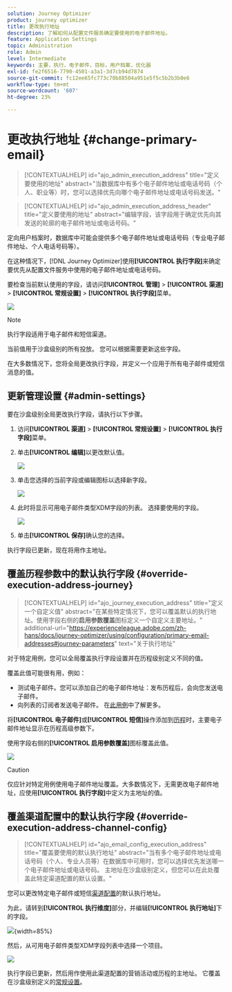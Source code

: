 ```yaml
---
solution: Journey Optimizer
product: journey optimizer
title: 更改执行地址
description: 了解如何从配置文件服务确定要使用的电子邮件地址。
feature: Application Settings
topic: Administration
role: Admin
level: Intermediate
keywords: 主要，执行，电子邮件，目标，用户档案，优化器
exl-id: fe2f6516-7790-4501-a3a1-3d7cb94d7874
source-git-commit: fc12ee65fc773c70b88504a951e5f5c5b2b3b0e6
workflow-type: tm+mt
source-wordcount: '607'
ht-degree: 23%

---
```


# 更改执行地址 {#change-primary-email}

>[!CONTEXTUALHELP]
>id="ajo_admin_execution_address"
>title="定义要使用的地址"
>abstract="当数据库中有多个电子邮件地址或电话号码（个人、职业等）时，您可以选择优先向哪个电子邮件地址或电话号码发送。"

>[!CONTEXTUALHELP]
>id="ajo_admin_execution_address_header"
>title="定义要使用的地址"
>abstract="编辑字段，该字段用于确定优先向其发送的轮廓的电子邮件地址或电话号码。"

定向用户档案时，数据库中可能会提供多个电子邮件地址或电话号码（专业电子邮件地址、个人电话号码等）。

在这种情况下，[!DNL Journey Optimizer]使用&#x200B;**[!UICONTROL 执行字段]**&#x200B;来确定要优先从配置文件服务中使用的电子邮件地址或电话号码。

要检查当前默认使用的字段，请访问&#x200B;**[!UICONTROL 管理]** > **[!UICONTROL 渠道]** > **[!UICONTROL 常规设置]** > **[!UICONTROL 执行字段]**&#x200B;菜单。

![](assets/primary-address-execution-fields.png)

>[!NOTE]
>
>执行字段适用于电子邮件和短信渠道。

当前值用于沙盒级别的所有投放。 您可以根据需要更新这些字段。

在大多数情况下，您将全局更改执行字段，并定义一个应用于所有电子邮件或短信消息的值。<!--[Learn how](#admin-settings)-->

<!--In some specific use cases only, you can override the value set globally and define a different value at the journey level. [Learn more](#journey-parameters)-->

## 更新管理设置 {#admin-settings}

要在沙盒级别全局更改执行字段，请执行以下步骤。

1. 访问&#x200B;**[!UICONTROL 渠道]** > **[!UICONTROL 常规设置]** > **[!UICONTROL 执行字段]**&#x200B;菜单。

1. 单击&#x200B;**[!UICONTROL 编辑]**&#x200B;以更改默认值。

   ![](assets/primary-address.png)

1. 单击您选择的当前字段或编辑图标以选择新字段。

   ![](assets/primary-address-edit.png)

1. 此时将显示可用电子邮件类型XDM字段的列表。 选择要使用的字段。

   ![](assets/primary-address-select-field.png)

1. 单击&#x200B;**[!UICONTROL 保存]**&#x200B;确认您的选择。

执行字段已更新，现在将用作主地址。

<!--1. You can also select an additional field to use as secondary email address. This allows you to determine which field to use if the primary field is empty for a profile. -->

## 覆盖历程参数中的默认执行字段 {#override-execution-address-journey}

>[!CONTEXTUALHELP]
>id="ajo_journey_execution_address"
>title="定义一个自定义值"
>abstract="在某些特定情况下，您可以覆盖默认的执行地址。使用字段右侧的&#x200B;**启用参数覆盖**&#x200B;图标定义一个自定义主要地址。"
>additional-url="https://experienceleague.adobe.com/zh-hans/docs/journey-optimizer/using/configuration/primary-email-addresses#journey-parameters" text="关于执行地址"

对于特定用例，您可以全局覆盖执行字段设置并在历程级别定义不同的值。

覆盖此值可能很有用，例如：

* 测试电子邮件。您可以添加自己的电子邮件地址：发布历程后，会向您发送电子邮件。
* 向列表的订阅者发送电子邮件。 在[此用例](../building-journeys/message-to-subscribers-uc.md)中了解更多。

将&#x200B;**[!UICONTROL 电子邮件]**&#x200B;或&#x200B;**[!UICONTROL 短信]**&#x200B;操作添加到[历程](../email/create-email.md#create-email-journey-campaign)时，主要电子邮件地址显示在历程高级参数下。

使用字段右侧的&#x200B;**[!UICONTROL 启用参数覆盖]**&#x200B;图标覆盖此值。

![](assets/journey-enable-parameter-override.png)

>[!CAUTION]
>
>仅应针对特定用例使用电子邮件地址覆盖。大多数情况下，无需更改电子邮件地址，应使用&#x200B;**[!UICONTROL 执行字段]**&#x200B;中定义为主地址的值。

## 覆盖渠道配置中的默认执行字段 {#override-execution-address-channel-config}

>[!CONTEXTUALHELP]
>id="ajo_email_config_execution_address"
>title="覆盖要使用的默认执行地址"
>abstract="当有多个电子邮件地址或电话号码（个人、专业人员等）在数据库中可用时，您可以选择优先发送哪一个电子邮件地址或电话号码。 主地址在沙盒级别定义，但您可以在此处覆盖此特定渠道配置的默认设置。"

您可以更改特定电子邮件或短信[渠道配置](channel-surfaces.md)的默认执行地址。

为此，请转到&#x200B;**[!UICONTROL 执行维度]**&#x200B;部分，并编辑&#x200B;**[!UICONTROL 执行地址]**&#x200B;下的字段。

![](assets/sms-config-execution-address.png){width=85%}

然后，从可用电子邮件类型XDM字段列表中选择一个项目。

![](assets/sms-config-execution-field.png)

执行字段已更新，然后用作使用此渠道配置的营销活动或历程的主地址。 它覆盖在沙盒级别定义的[常规设置](#admin-settings)。

<!--[Learn more on the execution address in the email configuration ](../email/email-settings.md#execution-address)-->

